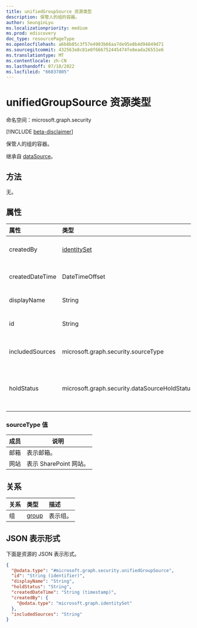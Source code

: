 ```yaml
---
title: unifiedGroupSource 资源类型
description: 保管人的组的容器。
author: SeunginLyu
ms.localizationpriority: medium
ms.prod: ediscovery
doc_type: resourcePageType
ms.openlocfilehash: a6b8b05c3f57e4903b66aa7de95e8b4d94849d71
ms.sourcegitcommit: 432563e8c81e0f666752445474fe8eada26551e6
ms.translationtype: MT
ms.contentlocale: zh-CN
ms.lasthandoff: 07/18/2022
ms.locfileid: "66837805"
---
```

# <a name="unifiedgroupsource-resource-type"></a>unifiedGroupSource 资源类型

命名空间：microsoft.graph.security

[!INCLUDE [beta-disclaimer](../../includes/beta-disclaimer.md)]

保管人的组的容器。

继承自 [dataSource](../resources/security-datasource.md)。

## <a name="methods"></a>方法
无。
## <a name="properties"></a>属性
|属性|类型|说明|
|:---|:---|:---|
|createdBy|[identitySet](../resources/identityset.md)|创建 **unifiedGroupSource** 的用户。|
|createdDateTime|DateTimeOffset|创建 **unifiedGroupSource** 的日期和时间。|
|displayName|String|统一组的显示名称，即组的名称。|
|id|String|**unifiedGroupSource** 的 ID。 这不是实际组的 ID。|
|includedSources|microsoft.graph.security.sourceType|指定此组中包含的源。 可取值为：`mailbox`、`site`。|
|holdStatus|microsoft.graph.security.dataSourceHoldStatus|**unifiedGroupSource** 的保留状态。 可能的值包括 `notApplied`、`applied`、`applying`、`removing`、`partial`。|

### <a name="sourcetype-values"></a>sourceType 值
|成员|说明|
|:----|-----------|
| 邮箱 | 表示邮箱。|
| 网站 | 表示 SharePoint 网站。|


## <a name="relationships"></a>关系
|关系|类型|描述|
|:---|:---|:---|
|组|[group](../resources/group.md)|表示组。|

## <a name="json-representation"></a>JSON 表示形式
下面是资源的 JSON 表示形式。
<!-- {
  "blockType": "resource",
  "keyProperty": "id",
  "@odata.type": "microsoft.graph.security.unifiedGroupSource",
  "baseType": "microsoft.graph.security.dataSource",
  "openType": false
}
-->
``` json
{
  "@odata.type": "#microsoft.graph.security.unifiedGroupSource",
  "id": "String (identifier)",
  "displayName": "String",
  "holdStatus": "String",
  "createdDateTime": "String (timestamp)",
  "createdBy": {
    "@odata.type": "microsoft.graph.identitySet"
  },
  "includedSources": "String"
}
```

